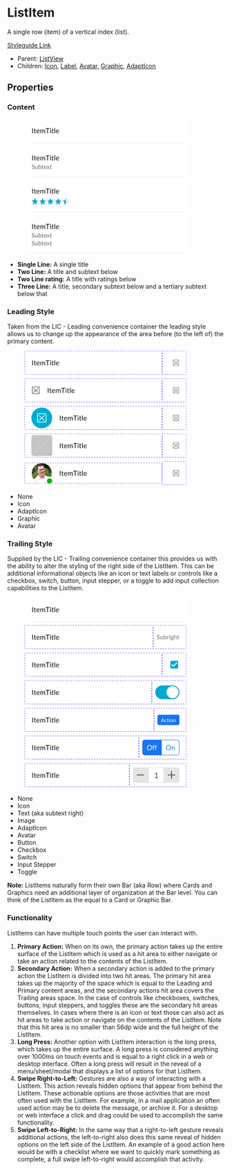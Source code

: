 # ListItem

A single row (item) of a vertical index (list).

[Styleguide Link](https://app.zeplin.io/styleguide/6041aec8159a9b10c34d0182/components?cseid=608b00c8788d2a052f91e09b)

* Parent: [ListView](../../ks-modules/list-view.md)
* Children: [Icon](../../overview/icon.md), [Label](../../overview/label.md), [Avatar,](../../overview/avatar/) [Graphic](../../overview/graphic/), [AdaptIcon](../../overview/adapticon/)

## Properties

### Content

<figure><img src="../../../.gitbook/assets/LI - Primary.png" alt=""><figcaption></figcaption></figure>

* **Single Line:** A single title
* **Two Line:** A title and subtext below
* **Two Line rating:** A title with ratings below
* **Three Line:** A title, secondary subtext below and a tertiary subtext below that

### Leading Style

Taken from the LIC - Leading convenience container the leading style allows us to change up the appearance of the area before (to the left of) the primary content.

<figure><img src="../../../.gitbook/assets/LI-Leading.png" alt=""><figcaption></figcaption></figure>

* None
* Icon
* AdaptIcon
* Graphic
* Avatar

### Trailing Style

Supplied by the LIC - Trailing convenience container this provides us with the ability to alter the styling of the right side of the ListItem. This can be additional informational objects like an icon or text labels or controls like a checkbox, switch, button, input stepper, or a toggle to add input collection capabilities to the ListItem.

<figure><img src="../../../.gitbook/assets/LI - Trailing.png" alt=""><figcaption></figcaption></figure>

* None
* Icon
* Text (aka subtext right)
* Image
* AdaptIcon
* Avatar
* Button
* Checkbox
* Switch
* Input Stepper
* Toggle

**Note:** ListItems naturally form their own Bar (aka Row) where Cards and Graphics need an additional layer of organization at the Bar level. You can think of the ListItem as the equal to a Card or Graphic Bar.

### Functionality

ListItems can have multiple touch points the user can interact with.

1. **Primary Action:** When on its own, the primary action takes up the entire surface of the ListItem which is used as a hit area to either navigate or take an action related to the contents of the ListItem.
2. **Secondary Action:** When a secondary action is added to the primary action the ListItem is divided into two hit areas. The primary hit area takes up the majority of the space which is equal to the Leading and Primary content areas, and the secondary actions hit area covers the Trailing areas space. In the case of controls like checkboxes, switches, buttons, input steppers, and toggles these are the secondary hit areas themselves. In cases where there is an icon or text those can also act as hit areas to take action or navigate on the contents of the ListItem. Note that this hit area is no smaller than 56dp wide and the full height of the ListItem.
3. **Long Press:** Another option with ListItem interaction is the long press, which takes up the entire surface. A long press is considered anything over 1000ms on touch events and is equal to a right click in a web or desktop interface. Often a long press will result in the reveal of a menu/sheet/modal that displays a list of options for that ListItem.
4. **Swipe Right-to-Left:** Gestures are also a way of interacting with a ListItem. This action reveals hidden options that appear from behind the ListItem. These actionable options are those activities that are most often used with the ListItem. For example, in a mail application an often used action may be to delete the message, or archive it. For a desktop or web interface a click and drag could be used to accomplish the same functionality.
5. **Swipe Left-to-Right:** In the same way that a right-to-left gesture reveals additional actions, the left-to-right also does this same reveal of hidden options on the left side of the ListItem. An example of a good action here would be with a checklist where we want to quickly mark something as complete, a full swipe left-to-right would accomplish that activity.
